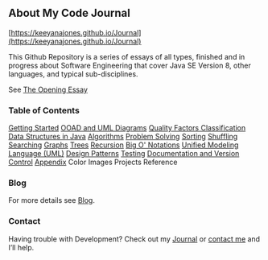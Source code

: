 ## About My Code Journal

[https://keeyanajones.github.io/Journal](https://keeyanajones.github.io/Journal)

This Github Repository is a series of essays of all types, finished and in progress about Software Engineering that cover Java SE Version 8, other languages, and typical sub-disciplines.

See [The Opening Essay](https://keeyanajones.github.io/Journal/opening-essay)

### Table of Contents
[Getting Started](https://keeyanajones.github.io/Journal/getting-started)
[OOAD and UML Diagrams](https://keeyanajones.github.io/Journal/ooad-process)
[Quality Factors Classification](https://keeyanajones.github.io/Journal/quality-factors)
[Data Structures in Java](https://keeyanajones.github.io/Journal/data-structures)
[Algorithms](https://keeyanajones.github.io/Journal/algorithms)
  [Problem Solving](https://keeyanajones.github.io/Journal/algorithms/problem-solving)
  [Sorting](https://keeyanajones.github.io/Journal/algorithms/sorting)
  [Shuffling](https://keeyanajones.github.io/Journal/algorithms/shuffling)
  [Searching](https://keeyanajones.github.io/Journal/algorithms/searching)
  [Graphs](https://keeyanajones.github.io/Journal/algorithms/graphs)
  [Trees](https://keeyanajones.github.io/Journal/algorithms/trees)
  [Recursion](https://keeyanajones.github.io/Journal/algorithms/recursion)
    [Big O' Notations](https://keeyanajones.github.io/Journal/big-o-notations)
    [Unified Modeling Language (UML)](https://keeyanajones.github.io/Journal/uml)
    [Design Patterns](https://keeyanajones.github.io/Journal/design-patterns)
    [Testing](https://keeyanajones.github.io/Journal/testing)
    [Documentation and Version Control](https://keeyanajones.github.io/Journal/documentation-version)
    [Appendix](https://keeyanajones.github.io/Journal/appendix)
      Color
      Images
      Projects
      Reference

### Blog
For more details see [Blog](https://keeyanajones.github.io/website/).

### Contact
Having trouble with Development? Check out my [Journal](https://keeyanajones.github.io/Journal/) 
or [contact me](https://github.com/keeyanajones) and I’ll help.

